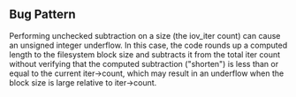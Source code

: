 ## Bug Pattern

Performing unchecked subtraction on a size (the iov_iter count) can cause an unsigned integer underflow. In this case, the code rounds up a computed length to the filesystem block size and subtracts it from the total iter count without verifying that the computed subtraction ("shorten") is less than or equal to the current iter->count, which may result in an underflow when the block size is large relative to iter->count.